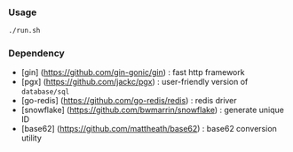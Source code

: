 ### Usage
```bash
./run.sh
```

### Dependency
- [gin] (https://github.com/gin-gonic/gin) : fast http framework
- [pgx] (https://github.com/jackc/pgx) : user-friendly version of `database/sql`
- [go-redis] (https://github.com/go-redis/redis) : redis driver
- [snowflake] (https://github.com/bwmarrin/snowflake) : generate unique ID
- [base62] (https://github.com/mattheath/base62) : base62 conversion utility
